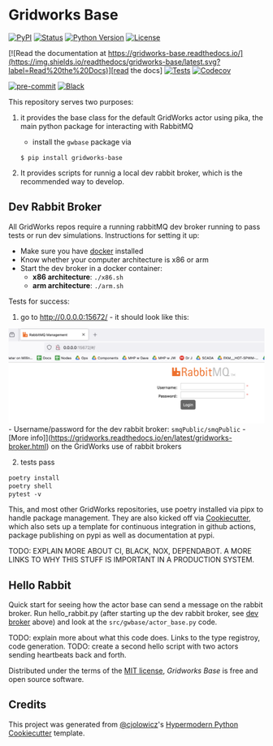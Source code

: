 # Gridworks Base

[![PyPI](https://img.shields.io/pypi/v/gridworks-base.svg)][pypi_]
[![Status](https://img.shields.io/pypi/status/gridworks-base.svg)][status]
[![Python Version](https://img.shields.io/pypi/pyversions/gridworks-base)][python version]
[![License](https://img.shields.io/pypi/l/gridworks-base)][license]

[![Read the documentation at https://gridworks-base.readthedocs.io/](https://img.shields.io/readthedocs/gridworks-base/latest.svg?label=Read%20the%20Docs)][read the docs]
[![Tests](https://github.com/thegridelectric/gridworks-base/workflows/Tests/badge.svg)][tests]
[![Codecov](https://codecov.io/gh/thegridelectric/gridworks-base/branch/main/graph/badge.svg)][codecov]

[![pre-commit](https://img.shields.io/badge/pre--commit-enabled-brightgreen?logo=pre-commit&logoColor=white)][pre-commit]
[![Black](https://img.shields.io/badge/code%20style-black-000000.svg)][black]

[pypi_]: https://pypi.org/project/gridworks-base/
[status]: https://pypi.org/project/gridworks-base/
[python version]: https://pypi.org/project/gridworks-base
[read the docs]: https://gridworks-base.readthedocs.io/
[tests]: https://github.com/thegridelectric/gridworks-base/actions?workflow=Tests
[codecov]: https://app.codecov.io/gh/thegridelectric/gridworks-base
[pre-commit]: https://github.com/pre-commit/pre-commit
[black]: https://github.com/psf/black

This repository serves two purposes:

1. it provides the base class for the default GridWorks actor using pika, the main python package for interacting with RabbitMQ

   - install the `gwbase` package via

   ```
   $ pip install gridworks-base
   ```

2. It provides scripts for runnig a local dev rabbit broker, which is the recommended way to develop.

## Dev Rabbit Broker

All GridWorks repos require a running rabbitMQ dev broker running to pass tests or run dev simulations. Instructions for setting it up:

- Make sure you have [docker](https://www.docker.com/products/docker-desktop/) installed
- Know whether your computer architecture is x86 or arm
- Start the dev broker in a docker container:
  - **x86 architecture**: `./x86.sh`
  - **arm architecture**: `./arm.sh`

Tests for success:

1. go to http://0.0.0.0:15672/ - it should look like this:

![alt_text](docs/images/dev-broker-login.png) - Username/password for the dev rabbit broker: `smqPublic/smqPublic` - [More info]](https://gridworks.readthedocs.io/en/latest/gridworks-broker.html) on the GridWorks use of rabbit brokers

2. tests pass

```
poetry install
poetry shell
pytest -v
```

This, and most other GridWorks repositories, use poetry installed via pipx to handle package management. They are also kicked off via [Cookiecutter](https://cookiecutter-hypermodern-python.readthedocs.io/en/2022.6.3.post1/quickstart.html), which also sets up a template for continuous integration in github actions, package publishing on pypi as well as documentation at pypi.

TODO: EXPLAIN MORE ABOUT CI, BLACK, NOX, DEPENDABOT. A MORE LINKS TO WHY THIS STUFF IS IMPORTANT IN A PRODUCTION SYSTEM.

## Hello Rabbit

Quick start for seeing how the actor base can send a message on the rabbit broker. Run hello_rabbit.py (after starting up the dev rabbit broker, see [dev broker](dev-rabbit-broker) above) and look at the `src/gwbase/actor_base.py` code.

TODO: explain more about what this code does. Links to the type registroy, code generation.
TODO: create a second hello script with two actors sending heartbeats back and forth.

Distributed under the terms of the [MIT license][license],
_Gridworks Base_ is free and open source software.

## Credits

This project was generated from [@cjolowicz]'s [Hypermodern Python Cookiecutter] template.

[@cjolowicz]: https://github.com/cjolowicz
[pypi]: https://pypi.org/
[hypermodern python cookiecutter]: https://github.com/cjolowicz/cookiecutter-hypermodern-python
[file an issue]: https://github.com/thegridelectric/gridworks-base/issues
[pip]: https://pip.pypa.io/

<!-- github-only -->

[license]: https://github.com/thegridelectric/gridworks-base/blob/main/LICENSE
[contributor guide]: https://github.com/thegridelectric/gridworks-base/blob/main/CONTRIBUTING.md
[command-line reference]: https://gridworks-base.readthedocs.io/en/latest/usage.html
